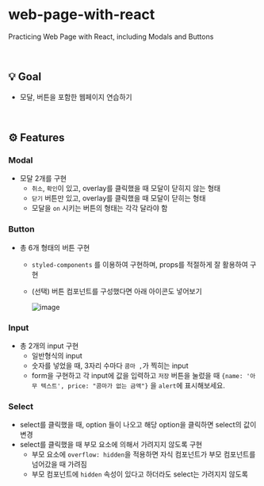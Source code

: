 # web-page-with-react
Practicing Web Page with React, including Modals and Buttons

<br />

## 💡 Goal
- 모달, 버튼을 포함한 웹페이지 연습하기

<br />

## ⚙️ Features
### Modal
- 모달 2개를 구현
    - `취소`, `확인`이 있고, overlay를 클릭했을 때 모달이 닫히지 않는 형태
    - `닫기` 버튼만 있고, overlay를 클릭했을 때 모달이 닫히는 형태
    - 모달을 `on` 시키는 버튼의 형태는 각각 달라야 함

### Button
- 총 6개 형태의 버튼 구현
    - `styled-components` 를 이용하여 구현하며, props를 적절하게 잘 활용하여 구현
    - (선택) 버튼 컴포넌트를 구성했다면 아래 아이콘도 넣어보기
        
        ![image](https://github.com/xoxojw/web-page-with-react/assets/124491335/f1846ba9-b730-453f-90b2-310bd7846d45)


### Input
- 총 2개의 input 구현
    - 일반형식의 input
    - 숫자를 넣었을 때, 3자리 수마다 `콤마 ,`가 찍히는 input
    - form을 구현하고 각 input에 값을 입력하고 `저장` 버튼을 눌렀을 때 `{name: '아무 텍스트', price: "콤마가 없는 금액"}` 을 `alert`에 표시해보세요.
 
  
### Select
  - select를 클릭했을 때, option 들이 나오고 해당 option을 클릭하면 select의 값이 변경
  - select를 클릭했을 때 부모 요소에 의해서 가려지지 않도록 구현
    - 부모 요소에 `overflow: hidden`을 적용하면 자식 컴포넌트가 부모 컴포넌트를 넘어갔을 때 가려짐
    - 부모 컴포넌트에 `hidden` 속성이 있다고 하더라도 select는 가려지지 않도록
